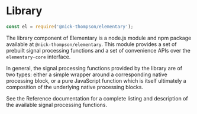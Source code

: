 # Library

```js
const el = require('@nick-thompson/elementary');
```

The library component of Elementary is a node.js module and npm package available
at `@nick-thompson/elementary`. This module provides a set of prebuilt signal processing
functions and a set of convenience APIs over the `elementary-core` interface.

In general, the signal processing functions provided by the library are of two types:
either a simple wrapper around a corresponding native processing block, or a pure JavaScript
function which is itself ultimately a composition of the underlying native processing blocks.

See the Reference documentation for a complete listing and description of the available signal
processing functions.
